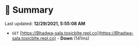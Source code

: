 # 📖 Summary
Last updated: **12/29/2021, 5:55:08 AM**

- `GET` [https://Bhadwa-sala.toxicblte.repl.co](https://Bhadwa-sala.toxicblte.repl.co) - **Down** (141ms)
